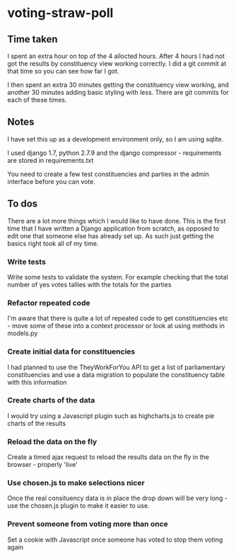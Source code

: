 # voting-straw-poll

## Time taken
I spent an extra hour on top of the 4 allocted hours. After 4 hours I had not got the results by constituency view working correctly. I did a git commit at that time so you can see how far I got.

I then spent an extra 30 minutes getting the constituency view working, and another 30 minutes adding basic styling with less. There are git commits for each of these times.

## Notes
I have set this up as a development environment only, so I am using sqlite.

I used django 1.7, python 2.7.9 and the django compressor - requirements are stored in requirements.txt

You need to create a few test constituencies and parties in the admin interface before you can vote.

## To dos
There are a lot more things which I would like to have done. This is the first time that I have written a Django application from scratch, as opposed to edit one that someone else has already set up. As such just getting the basics right took all of my time.

### Write tests
Write some tests to validate the system. For example checking that the total number of yes votes tallies with the totals for the parties

### Refactor repeated code
I'm aware that there is quite a lot of repeated code to get constituencies etc - move some of these into a context processor or look at using methods in models.py

### Create initial data for constituencies
I had planned to use the TheyWorkForYou API to get a list of parliamentary constituencies and use a data migration to populate the constituency table with this information

### Create charts of the data
I would try using a Javascript plugin such as highcharts.js to create pie charts of the results

### Reload the data on the fly
Create a timed ajax request to reload the results data on the fly in the browser - properly 'live'

### Use chosen.js to make selections nicer
Once the real consituency data is in place the drop down will be very long - use the chosen.js plugin to make it easier to use.

### Prevent someone from voting more than once
Set a cookie with Javascript once someone has voted to stop them voting again
